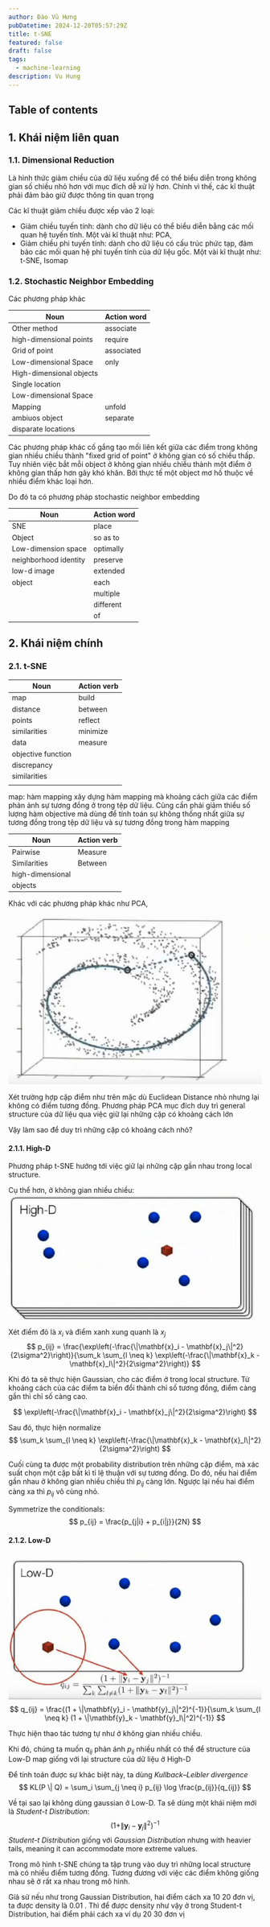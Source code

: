 ```yaml
---
author: Đào Vũ Hưng
pubDatetime: 2024-12-20T05:57:29Z
title: t-SNE
featured: false
draft: false
tags:
  - machine-learning
description: Vu Hung
---
```

## Table of contents
## 1. Khái niệm liên quan
### 1.1. Dimensional Reduction
Là hình thức giảm chiều của dữ liệu xuống để có thể biểu diễn trong không gian số chiều nhỏ hơn với mục đích dễ xử lý hơn. Chính vì thế, các kĩ thuật phải đảm bảo giữ được thông tin quan trọng 

Các kĩ thuật giảm chiều được xếp vào 2 loại:
- Giảm chiều tuyến tính: dành cho dữ liệu có thể biểu diễn bằng các mối quan hệ tuyến tính. Một vài kĩ thuật như: PCA, 
- Giảm chiều phi tuyến tính: dành cho dữ liệu có cấu trúc phức tạp, đảm bảo các mối quan hệ phi tuyến tính của dữ liệu gốc. Một vài kĩ thuật như: t-SNE, Isomap
### 1.2. Stochastic Neighbor Embedding
Các phương pháp khác

| Noun                     | Action word |
| ------------------------ | ----------- |
| Other method             | associate   |
| high-dimensional points  | require     |
| Grid of point            | associated  |
| Low-dimensional Space    | only        |
| High-dimensional objects |             |
| Single location          |             |
| Low-dimensional Space    |             |
| Mapping                  | unfold      |
| ambiuos object           | separate    |
| disparate locations      |             |
Các phương pháp khác cố gắng tạo mối liên kết giữa các điểm trong không gian nhiều chiều thành "fixed grid of point" ở không gian có số chiều thấp. Tuy nhiên việc bắt mỗi object ở không gian nhiều chiều thành một điểm ở không gian thấp hơn gây khó khăn. Bởi thực tế một object mơ hồ thuộc về nhiều điểm khác loại hơn. 

Do đó ta có phương pháp stochastic neighbor embedding

| Noun                  | Action word |
| --------------------- | ----------- |
| SNE                   | place       |
| Object                | so as to    |
| Low-dimension space   | optimally   |
| neighborhood identity | preserve    |
| low-d image           | extended    |
| object                | each        |
|                       | multiple    |
|                       | different   |
|                       | of          |


## 2. Khái niệm chính
### 2.1. t-SNE

| Noun               | Action verb |
| ------------------ | ----------- |
| map                | build       |
| distance           | between     |
| points             | reflect     |
| similarities       | minimize    |
| data               | measure     |
| objective function |             |
| discrepancy        |             |
| similarities       |             |
|                    |             |
map: hàm mapping
xây dựng hàm mapping mà khoảng cách giữa các điểm phản ảnh sự tương đồng ở trong tệp dữ liệu. Cũng cần phải giảm thiểu số lượng hàm objective mà dùng để tính toán sự không thống nhất giữa sự tương đồng trong tệp dữ liệu và sự tương đồng trong hàm mapping


| Noun             | Action verb |
| ---------------- | ----------- |
| Pairwise         | Measure     |
| Similarities     | Between     |
| high-dimensional |             |
| objects          |             |

Khác với các phương pháp khác như PCA,
![images](../../assets/images/2024-12-21_08-06-31.png)

Xét trường hợp cặp điểm như trên mặc dù Euclidean Distance nhỏ nhưng lại không có điểm tương đồng. Phương pháp PCA mục đích duy trì general structure của dữ liệu qua việc giữ lại những cặp có khoảng cách lớn

Vậy làm sao để duy trì những cặp có khoảng cách nhỏ?

#### 2.1.1. High-D
Phương pháp t-SNE hướng tới việc giữ lại những cặp gần nhau trong local structure.

Cụ thể hơn, ở không gian nhiều chiều:
![images](../../assets/images/2024-12-21_08-17-32.png)

Xét điểm đỏ là $x_i$ và điểm xanh xung quanh là $x_j$
$$
p_{ij} = \frac{\exp\left(-\frac{\|\mathbf{x}_i - \mathbf{x}_j\|^2}{2\sigma^2}\right)}{\sum_k \sum_{l \neq k} \exp\left(-\frac{\|\mathbf{x}_k - \mathbf{x}_l\|^2}{2\sigma^2}\right)}
$$

Khi đó ta sẽ thực hiện Gaussian, cho các điểm ở trong local structure. Từ khoảng cách của các điểm ta biển đổi thành chỉ số tương đồng, điểm càng gần thì chỉ số càng cao. 

$$
\exp\left(-\frac{\|\mathbf{x}_i - \mathbf{x}_j\|^2}{2\sigma^2}\right)
$$

Sau đó, thực hiện normalize 
$$
\sum_k \sum_{l \neq k} \exp\left(-\frac{\|\mathbf{x}_k - \mathbf{x}_l\|^2}{2\sigma^2}\right)
$$

Cuối cùng ta được một probability distribution trên những cặp điểm, mà xác suất chọn một cặp bất kì tỉ lệ thuận với sự tương đồng. Do đó, nếu hai điểm gần nhau ở không gian nhiều chiều thì $p_{ij}$ càng lớn. Ngược lại nếu hai điểm càng xa thì $p_{ij}$ vô cùng nhỏ. 


Symmetrize the conditionals:
$$
p_{ij} = \frac{p_{j|i} + p_{i|j}}{2N}
$$

#### 2.1.2. Low-D
![images](../../assets/images/2024-12-21_08-43-26.png)
$$
q_{ij} = \frac{(1 + \|\mathbf{y}_i - \mathbf{y}_j\|^2)^{-1}}{\sum_k \sum_{l \neq k} (1 + \|\mathbf{y}_k - \mathbf{y}_l\|^2)^{-1}}
$$

Thực hiện thao tác tương tự như ở không gian nhiều chiều.

Khi đó, chúng ta muốn $q_{ij}$ phản ánh $p_{ij}$ nhiều nhất có thể để structure của Low-D map giống với lại structure của dữ liệu ở High-D 

Để tính toán được sự khác biệt này, ta dùng *Kullback–Leibler divergence*
$$
KL(P \| Q) = \sum_i \sum_{j \neq i} p_{ij} \log \frac{p_{ij}}{q_{ij}}
$$

Về tại sao lại không dùng gaussian ở Low-D. Ta sẽ dùng một khái niệm mới là *Student-t Distribution*:
$$
(1 + \|\mathbf{y}_i - \mathbf{y}_j\|^2)^{-1}
$$
 *Student-t Distribution* giống với *Gaussian Distribution* nhưng with heavier tails, meaning it can accommodate more extreme values.

Trong mô hình t-SNE chúng ta tập trung vào duy trì những local structure mà có nhiều điểm tương đồng. Tương đương với việc các điểm không giống nhau sẽ ở rất xa nhau trong mô hình. 

Giả sử nếu như trong Gaussian Distribution, hai điểm cách xa 10 20 đơn vị, ta được density là 0.01 . Thì để được density như vậy ở trong Student-t Distribution, hai điểm phải cách xa ví dụ 20 30 đơn vị 